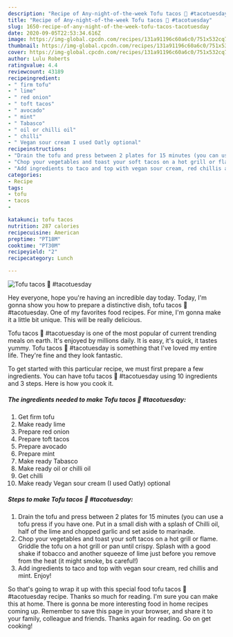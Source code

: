 ```yaml
---
description: "Recipe of Any-night-of-the-week Tofu tacos 🌱 #tacotuesday"
title: "Recipe of Any-night-of-the-week Tofu tacos 🌱 #tacotuesday"
slug: 1650-recipe-of-any-night-of-the-week-tofu-tacos-tacotuesday
date: 2020-09-05T22:53:34.616Z
image: https://img-global.cpcdn.com/recipes/131a91196c60a6c0/751x532cq70/tofu-tacos-🌱-tacotuesday-recipe-main-photo.jpg
thumbnail: https://img-global.cpcdn.com/recipes/131a91196c60a6c0/751x532cq70/tofu-tacos-🌱-tacotuesday-recipe-main-photo.jpg
cover: https://img-global.cpcdn.com/recipes/131a91196c60a6c0/751x532cq70/tofu-tacos-🌱-tacotuesday-recipe-main-photo.jpg
author: Lulu Roberts
ratingvalue: 4.4
reviewcount: 43189
recipeingredient:
- " firm tofu"
- " lime"
- " red onion"
- " toft tacos"
- " avocado"
- " mint"
- " Tabasco"
- " oil or chilli oil"
- " chilli"
- " Vegan sour cream I used Oatly optional"
recipeinstructions:
- "Drain the tofu and press between 2 plates for 15 minutes (you can use a tofu press if you have one. Put in a small dish with a splash of Chilli oil, half of the lime and chopped garlic and set aside to marinade."
- "Chop your vegetables and toast your soft tacos on a hot grill or flame. Griddle the tofu on a hot grill or pan until crispy. Splash with a good shake if tobacco and another squeeze of lime just before you remove from the heat (it might smoke, bs careful!)"
- "Add ingredients to taco and top with vegan sour cream, red chillis and mint. Enjoy!"
categories:
- Recipe
tags:
- tofu
- tacos
- 

katakunci: tofu tacos  
nutrition: 287 calories
recipecuisine: American
preptime: "PT18M"
cooktime: "PT30M"
recipeyield: "2"
recipecategory: Lunch

---
```



![Tofu tacos 🌱 #tacotuesday](https://img-global.cpcdn.com/recipes/131a91196c60a6c0/751x532cq70/tofu-tacos-🌱-tacotuesday-recipe-main-photo.jpg)

Hey everyone, hope you're having an incredible day today. Today, I'm gonna show you how to prepare a distinctive dish, tofu tacos 🌱 #tacotuesday. One of my favorites food recipes. For mine, I'm gonna make it a little bit unique. This will be really delicious.

Tofu tacos 🌱 #tacotuesday is one of the most popular of current trending meals on earth. It's enjoyed by millions daily. It is easy, it's quick, it tastes yummy. Tofu tacos 🌱 #tacotuesday is something that I've loved my entire life. They're fine and they look fantastic.




To get started with this particular recipe, we must first prepare a few ingredients. You can have tofu tacos 🌱 #tacotuesday using 10 ingredients and 3 steps. Here is how you cook it.

<!--inarticleads1-->

##### The ingredients needed to make Tofu tacos 🌱 #tacotuesday:

1. Get  firm tofu
1. Make ready  lime
1. Prepare  red onion
1. Prepare  toft tacos
1. Prepare  avocado
1. Prepare  mint
1. Make ready  Tabasco
1. Make ready  oil or chilli oil
1. Get  chilli
1. Make ready  Vegan sour cream (I used Oatly) optional




<!--inarticleads2-->

##### Steps to make Tofu tacos 🌱 #tacotuesday:

1. Drain the tofu and press between 2 plates for 15 minutes (you can use a tofu press if you have one. Put in a small dish with a splash of Chilli oil, half of the lime and chopped garlic and set aside to marinade.
1. Chop your vegetables and toast your soft tacos on a hot grill or flame. Griddle the tofu on a hot grill or pan until crispy. Splash with a good shake if tobacco and another squeeze of lime just before you remove from the heat (it might smoke, bs careful!)
1. Add ingredients to taco and top with vegan sour cream, red chillis and mint. Enjoy!




So that's going to wrap it up with this special food tofu tacos 🌱 #tacotuesday recipe. Thanks so much for reading. I'm sure you can make this at home. There is gonna be more interesting food in home recipes coming up. Remember to save this page in your browser, and share it to your family, colleague and friends. Thanks again for reading. Go on get cooking!
